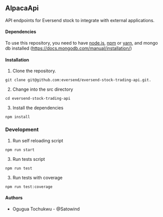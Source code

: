 ## AlpacaApi

API endpoints for Eversend stock to integrate with external applications.

#### Dependencies

To use this repository, you need to have [node.js](https://nodejs.org), [npm](https://npmjs.org) or [yarn](https://yarnpkg.com), and mongo db installed (https://docs.mongodb.com/manual/installation/)

#### Installation

1.  Clone the repository.

```
git clone git@github.com:eversend/eversend-stock-trading-api.git.
```

2.  Change into the src directory

```
cd eversend-stock-trading-api
```

3.  Install the dependencies

```
npm install
```

### Development

1. Run self reloading script

```
npm run start
```

3. Run tests script

```
npm run test
```

3. Run tests with coverage

```
npm run test:coverage
```

#### Authors

- Ogugua Tochukwu - @Satowind
